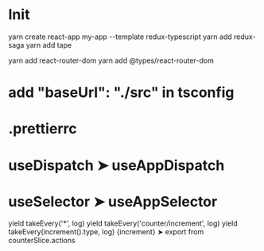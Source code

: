 # Init 
yarn create react-app my-app --template redux-typescript
yarn add redux-saga
yarn add tape

yarn add react-router-dom
yarn add @types/react-router-dom
# add  "baseUrl": "./src" in tsconfig

# .prettierrc

# useDispatch ➤ useAppDispatch
# useSelector ➤ useAppSelector

yield takeEvery('*', log)
yield takeEvery('counter/increment', log)
yield takeEvery(increment().type, log)  {increment} ➤ export from counterSlice.actions

